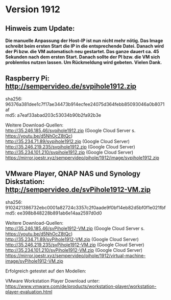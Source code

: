 # Version 1912
## Hinweis zum Update:
<b>Die manuelle Anpassung der Host-IP ist nun nicht mehr nötig. Das Image schreibt beim ersten Start die IP in die entsprechende Datei. Danach wird der Pi bzw. die VM automatisch neu gestartet. Das ganze dauert ca. 45 Sekunden nach dem ersten Start. Danach sollte der PI bzw. die VM sich problemlos nutzen lassen. Um Rückmeldung wird gebeten. Vielen Dank.</b>

## Raspberry Pi: http://sempervideo.de/svpihole1912.zip

sha256: 96376a381dee1c7f17ae34473b914ecfee24075d364febb85093046a0b8071af<br>
md5: a7eaf33abad203c53034b90b2fa92b3e

Weitere Download-Quellen:<br>
http://35.246.185.46/svpihole1912.zip (Google Cloud Server s. https://youtu.be/d5NhOcZ8tQc)<br>
http://35.234.71.89/svpihole1912.zip (Google Cloud Server)<br>
http://35.246.219.235/svpihole1912.zip (Google Cloud Server)<br>
http://35.234.101.210/svpihole1912.zip (Google Cloud Server)  
https://mirror.joestr.xyz/sempervideo/pihole/1912/image/svpihole1912.zip

## VMware Player, QNAP NAS und Synology Diskstation: http://sempervideo.de/svPihole1912-VM.zip

sha256: 9102421386732ebc0001a82724c3357c2f0aade9f0bf14eb82d5bf0f1e021fbf<br>
md5:  ee398b848228b891ab6e14aa2597d0d0<br>

Weitere Download-Quellen:<br>
http://35.246.185.46/svPihole1912-VM.zip (Google Cloud Server s. https://youtu.be/d5NhOcZ8tQc)<br>
http://35.234.71.89/svPihole1912-VM.zip (Google Cloud Server)<br>
http://35.246.219.235/svPihole1912-VM.zip (Google Cloud Server)<br>
http://35.234.101.210/svPihole1912-VM.zip (Google Cloud Server)  
https://mirror.joestr.xyz/sempervideo/pihole/1912/virtual-machine-image/svPihole1912-VM.zip

Erfolgreich getestet auf den Modellen: 

VMware Workstation Player Download unter: https://www.vmware.com/de/products/workstation-player/workstation-player-evaluation.html

